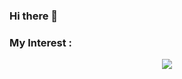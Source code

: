 ### Hi there 👋

### My Interest :
<p align="center">
  <a href="https://skillicons.dev">
    <img src="https://skillicons.dev/icons?i=ros,cpp,py,git,docker" />
  </a>
</p>
